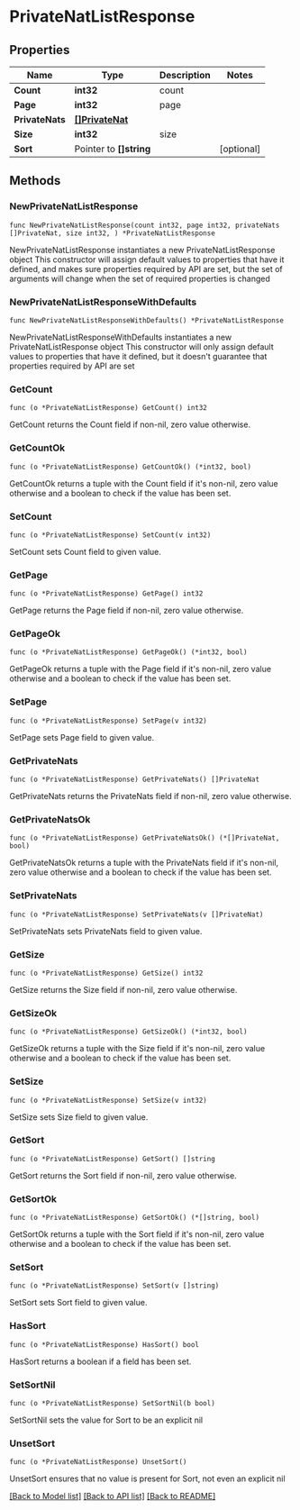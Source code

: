 # PrivateNatListResponse

## Properties

Name | Type | Description | Notes
------------ | ------------- | ------------- | -------------
**Count** | **int32** | count | 
**Page** | **int32** | page | 
**PrivateNats** | [**[]PrivateNat**](PrivateNat.md) |  | 
**Size** | **int32** | size | 
**Sort** | Pointer to **[]string** |  | [optional] 

## Methods

### NewPrivateNatListResponse

`func NewPrivateNatListResponse(count int32, page int32, privateNats []PrivateNat, size int32, ) *PrivateNatListResponse`

NewPrivateNatListResponse instantiates a new PrivateNatListResponse object
This constructor will assign default values to properties that have it defined,
and makes sure properties required by API are set, but the set of arguments
will change when the set of required properties is changed

### NewPrivateNatListResponseWithDefaults

`func NewPrivateNatListResponseWithDefaults() *PrivateNatListResponse`

NewPrivateNatListResponseWithDefaults instantiates a new PrivateNatListResponse object
This constructor will only assign default values to properties that have it defined,
but it doesn't guarantee that properties required by API are set

### GetCount

`func (o *PrivateNatListResponse) GetCount() int32`

GetCount returns the Count field if non-nil, zero value otherwise.

### GetCountOk

`func (o *PrivateNatListResponse) GetCountOk() (*int32, bool)`

GetCountOk returns a tuple with the Count field if it's non-nil, zero value otherwise
and a boolean to check if the value has been set.

### SetCount

`func (o *PrivateNatListResponse) SetCount(v int32)`

SetCount sets Count field to given value.


### GetPage

`func (o *PrivateNatListResponse) GetPage() int32`

GetPage returns the Page field if non-nil, zero value otherwise.

### GetPageOk

`func (o *PrivateNatListResponse) GetPageOk() (*int32, bool)`

GetPageOk returns a tuple with the Page field if it's non-nil, zero value otherwise
and a boolean to check if the value has been set.

### SetPage

`func (o *PrivateNatListResponse) SetPage(v int32)`

SetPage sets Page field to given value.


### GetPrivateNats

`func (o *PrivateNatListResponse) GetPrivateNats() []PrivateNat`

GetPrivateNats returns the PrivateNats field if non-nil, zero value otherwise.

### GetPrivateNatsOk

`func (o *PrivateNatListResponse) GetPrivateNatsOk() (*[]PrivateNat, bool)`

GetPrivateNatsOk returns a tuple with the PrivateNats field if it's non-nil, zero value otherwise
and a boolean to check if the value has been set.

### SetPrivateNats

`func (o *PrivateNatListResponse) SetPrivateNats(v []PrivateNat)`

SetPrivateNats sets PrivateNats field to given value.


### GetSize

`func (o *PrivateNatListResponse) GetSize() int32`

GetSize returns the Size field if non-nil, zero value otherwise.

### GetSizeOk

`func (o *PrivateNatListResponse) GetSizeOk() (*int32, bool)`

GetSizeOk returns a tuple with the Size field if it's non-nil, zero value otherwise
and a boolean to check if the value has been set.

### SetSize

`func (o *PrivateNatListResponse) SetSize(v int32)`

SetSize sets Size field to given value.


### GetSort

`func (o *PrivateNatListResponse) GetSort() []string`

GetSort returns the Sort field if non-nil, zero value otherwise.

### GetSortOk

`func (o *PrivateNatListResponse) GetSortOk() (*[]string, bool)`

GetSortOk returns a tuple with the Sort field if it's non-nil, zero value otherwise
and a boolean to check if the value has been set.

### SetSort

`func (o *PrivateNatListResponse) SetSort(v []string)`

SetSort sets Sort field to given value.

### HasSort

`func (o *PrivateNatListResponse) HasSort() bool`

HasSort returns a boolean if a field has been set.

### SetSortNil

`func (o *PrivateNatListResponse) SetSortNil(b bool)`

 SetSortNil sets the value for Sort to be an explicit nil

### UnsetSort
`func (o *PrivateNatListResponse) UnsetSort()`

UnsetSort ensures that no value is present for Sort, not even an explicit nil

[[Back to Model list]](../README.md#documentation-for-models) [[Back to API list]](../README.md#documentation-for-api-endpoints) [[Back to README]](../README.md)


